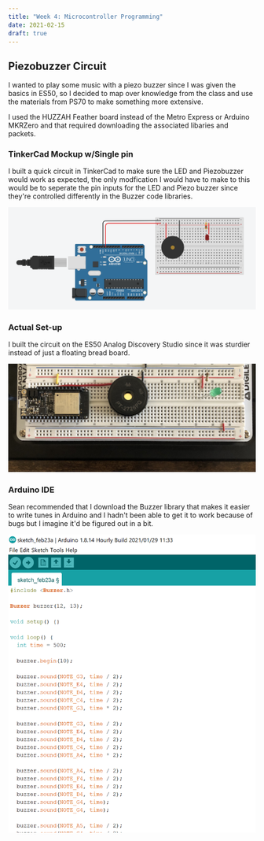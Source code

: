 ```yaml
---
title: "Week 4: Microcontroller Programming"
date: 2021-02-15
draft: true
---
```


## Piezobuzzer Circuit

I wanted to play some music with a piezo buzzer since I was given the basics in ES50, so I decided to map over knowledge from the class and use the materials from PS70 to make something more extensive.

I used the HUZZAH Feather board instead of the Metro Express or Arduino MKRZero and that required downloading the associated libaries and packets.

### TinkerCad Mockup w/Single pin

I built a quick circuit in TinkerCad to make sure the LED and Piezobuzzer would work as expected, the only modfication I would have to make to this would be to seperate the pin inputs for the LED and Piezo buzzer since they're controlled differently in the Buzzer code libraries.

![TinkerCad Piezobuzzer](piezobuzzercircuit.png)

### Actual Set-up

I built the circuit on the ES50 Analog Discovery Studio since it was sturdier instead of just a floating bread board.

![Piezobuild](piezosetup.jpg)

### Arduino IDE

Sean recommended that I download the Buzzer library that makes it easier to write tunes in Arduino and I hadn't been able to get it to work because of bugs but I imagine it'd be figured out in a bit.

![Buzzer Code](buzzercodeexp1.png)